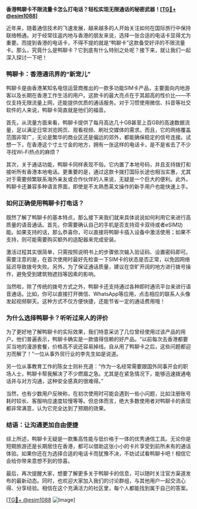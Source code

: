**香港鸭聊卡不限流量卡怎么打电话？轻松实现无限通话的秘密武器！[[TG💪+ @esim1088](https://t.me/s/esim1088)]**

近年来，随着通信技术的飞速发展，越来越多的人开始关注如何在国际旅行中保持联络畅通。对于经常往返内地与香港的朋友来说，选择一张合适的电话卡显得尤为重要。而提到香港的电话卡，不得不提的就是“鸭聊卡”这款备受好评的不限流量卡。那么，究竟什么是鸭聊卡？它到底有什么特别之处呢？接下来，就让我们一起深入探讨一下吧！

### 鸭聊卡：香港通讯界的“新宠儿”

鸭聊卡是由香港某知名电信运营商推出的一款多功能SIM卡产品，主要面向内地游客以及长期在香港工作生活的用户。这款卡的最大亮点在于其超高的性价比——不仅支持无限流量上网，还能提供优质的通话服务。对于习惯使用微信、抖音等社交软件的人来说，鸭聊卡简直就是他们的福音。

首先，从流量方面来看，鸭聊卡提供了每月高达几十GB甚至上百GB的高速数据流量，足以满足日常浏览网页、观看视频、刷社交媒体的需求。而且，它的网络覆盖范围非常广，无论是繁华的商业区还是偏远的郊外，都能确保稳定的信号连接。试想一下，在香港这个寸土寸金的地方，拥有一张这样的电话卡，是不是省去了不少寻找Wi-Fi热点的麻烦？

其次，关于通话功能，鸭聊卡同样表现不俗。它内置了本地号码，并且支持拨打和接听所有香港本地电话。更重要的是，通过这款卡拨打国际长途也相当实惠，尤其对于需要频繁联系海外亲友或合作伙伴的人来说，无疑是一个巨大的便利。此外，鸭聊卡还兼容多种语言界面，即使是不太熟悉英文操作的新手用户也能快速上手。

### 如何正确使用鸭聊卡打电话？

既然了解了鸭聊卡的基本特点，那么接下来我们就来具体说说如何利用它来进行高质量的语音通话。首先，你需要确认自己的手机是否支持双卡双待或者eSIM功能。如果支持的话，那么恭喜你，可以直接将鸭聊卡插入设备中激活使用；如果不支持，则可能需要购买额外的适配器来完成安装。

激活过程其实很简单，只需按照说明书上的步骤依次输入验证码、设置密码即可。需要注意的是，在首次使用时最好先检查一下SIM卡的状态是否正常，以免因网络延迟导致拨号失败。另外，为了保证通话质量，建议在空旷开阔的地方进行拨号操作，避免受到建筑物遮挡等因素的影响。

当然啦，除了传统的拨号方式之外，鸭聊卡还支持通过各种即时通讯平台来进行语音通话。比如，你可以直接打开微信、WhatsApp等应用，点击相应的联系人头像发起视频聊天。这种方式不仅方便快捷，还能节省一定的通话费用哦！

### 为什么选择鸭聊卡？听听过来人的评价

为了更好地了解鸭聊卡的实际效果，我们特意采访了几位曾经使用过该产品的用户。他们普遍表示，鸭聊卡确实是一款值得信赖的好产品。“以前每次去香港都要买当地的漫游套餐，价格高不说还容易掉线。自从用了鸭聊卡之后，这些问题都迎刃而解了！”一位从事外贸行业的李先生如是说道。

另一位从事教育工作的陈女士则补充道：“作为一名经常需要跟国外同事开会的职场人士，鸭聊卡帮我解决了不少燃眉之急。尤其是在紧急情况下，能够迅速拨通电话并与对方沟通，这种安全感真的很难得。”

当然，也有少数用户反映称，在初次使用时可能会遇到一些小问题，比如注册账号耗时较长、客服响应速度较慢等等。但总体而言，绝大多数使用者对鸭聊卡的表现都非常满意，认为它完全达到了预期的效果。

### 结语：让沟通更加自由便捷

综上所述，鸭聊卡无疑是一款集高性能与低价格于一体的优秀通信工具。无论你是短期旅游还是长期居住在香港，都可以借助这张小小的卡片享受到前所未有的通话体验。如果你还在为选择合适的电话卡而犹豫不决，不妨试试看鸭聊卡吧！相信它会给你带来意想不到的惊喜。

最后，再次提醒大家，想要了解更多关于鸭聊卡的信息，可以随时关注官方渠道发布的最新动态。同时，也欢迎大家加入我们的讨论群组，与其他用户一起交流心得、分享经验。相信在这个充满活力的社区里，每个人都能找到属于自己的答案。

[[TG💪+ @esim1088](https://t.me/s/esim1088) ![Image](https://i.postimg.cc/4NQfJmqS/Snipaste-2025-05-13-00-14-12.png)]